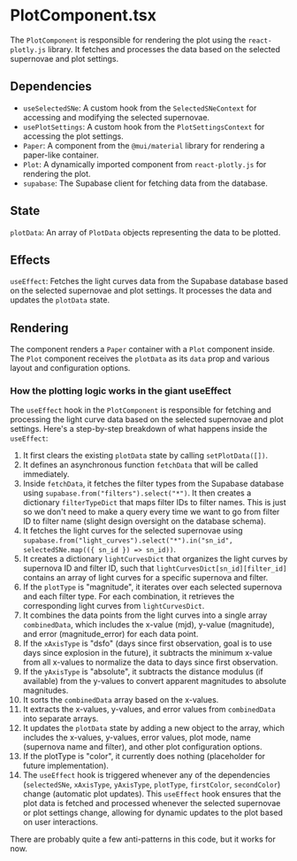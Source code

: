 # PlotComponent.tsx
The `PlotComponent` is responsible for rendering the plot using the `react-plotly.js` library. 
It fetches and processes the data based on the selected supernovae and plot settings.
## Dependencies
- `useSelectedSNe`: A custom hook from the `SelectedSNeContext` for accessing and modifying the selected supernovae.
- `usePlotSettings`: A custom hook from the `PlotSettingsContext` for accessing the plot settings.
- `Paper`: A component from the `@mui/material` library for rendering a paper-like container.
- `Plot`: A dynamically imported component from `react-plotly.js` for rendering the plot.
- `supabase`: The Supabase client for fetching data from the database.
## State
`plotData`: An array of `PlotData` objects representing the data to be plotted.
## Effects
`useEffect`: Fetches the light curves data from the Supabase database based on the selected supernovae and plot settings. It processes the data and updates the `plotData` state.
## Rendering
The component renders a `Paper` container with a `Plot` component inside. The `Plot` component receives the `plotData` as its `data` prop and various layout and configuration options.

### How the plotting logic works in the giant useEffect
The `useEffect` hook in the `PlotComponent` is responsible for fetching and processing the light curve data based on the selected supernovae and plot settings. Here's a step-by-step breakdown of what happens inside the `useEffect`:

1. It first clears the existing `plotData` state by calling `setPlotData([])`.
2. It defines an asynchronous function `fetchData` that will be called immediately.
3. Inside `fetchData`, it fetches the filter types from the Supabase database using `supabase.from("filters").select("*")`. It then creates a dictionary `filterTypeDict` that maps filter IDs to filter names. This is just so we don't need to make a query every time we want to go from filter ID to filter name (slight design oversight on the database schema).
4. It fetches the light curves for the selected supernovae using `supabase.from("light_curves").select("*").in("sn_id", selectedSNe.map(({ sn_id }) => sn_id))`.
5. It creates a dictionary `lightCurvesDict` that organizes the light curves by supernova ID and filter ID, such that `lightCurvesDict[sn_id][filter_id]` contains an array of light curves for a specific supernova and filter.
6. If the `plotType` is "magnitude", it iterates over each selected supernova and each filter type. For each combination, it retrieves the corresponding light curves from `lightCurvesDict`.
7. It combines the data points from the light curves into a single array `combinedData`, which includes the x-value (mjd), y-value (magnitude), and error (magnitude_error) for each data point.
8. If the `xAxisType` is "dsfo" (days since first observation, goal is to use days since explosion in the future), it subtracts the minimum x-value from all x-values to normalize the data to days since first observation.
9. If the `yAxisType` is "absolute", it subtracts the distance modulus (if available) from the y-values to convert apparent magnitudes to absolute magnitudes.
10. It sorts the `combinedData` array based on the x-values.
11. It extracts the x-values, y-values, and error values from `combinedData` into separate arrays.
12. It updates the `plotData` state by adding a new object to the array, which includes the x-values, y-values, error values, plot mode, name (supernova name and filter), and other plot configuration options.
13. If the plotType is "color", it currently does nothing (placeholder for future implementation).
14. The `useEffect` hook is triggered whenever any of the dependencies (`selectedSNe`, `xAxisType`, `yAxisType`, `plotType`, `firstColor`, `secondColor`) change (automatic plot updates).
This `useEffect` hook ensures that the plot data is fetched and processed whenever the selected supernovae or plot settings change, allowing for dynamic updates to the plot based on user interactions.

There are probably quite a few anti-patterns in this code, but it works for now. 